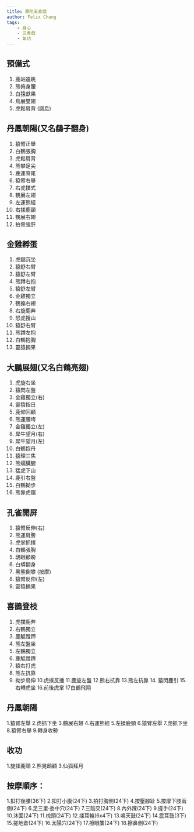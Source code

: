 ```yaml
---
title: 華陀五禽戲
author: Felix Chang
tags:
    - 身心
    - 五禽戲
    - 氣功
---
```


## 預備式
1. 鹿站遠眺
2. 熊俯身腰
3. 白猿獻果
4. 鳥展雙翅
5. 虎鬆肩背
(調息)

## 丹鳳朝陽(又名鷂子翻身)
1. 猿臂正舉
2. 白鶴張胸
3. 虎鬆肩背
4. 熊攀足尖
5. 鹿運脊尾
6. 猿臂右舉
7. 右虎撲式
8. 鶴展左翅
9. 左運熊經
10. 右揉鹿頸
11. 鶴展右翅
12. 拍脅強肝

## 金雞孵蛋
1. 虎踞沉坐
2. 猿舒右臂
3. 猿舒左臂
4. 熊蹲右抱
5. 猿舒左臂
6. 金雞獨立
7. 鶴搧右翅
8. 右旋鹿奔
9. 怒虎搜山
10. 猿舒右臂
11. 熊蹲左抱
12. 白鶴抱胸
13. 靈猿摘果

## 大鵬展翅(又名白鶴亮翅)

1. 虎旋右坐
2. 猿閃左盤
3. 金雞獨立(右)
4. 靈猿指日
5. 鹿仰回顧
6. 熊運腰垮
7. 金雞獨立(左)
8. 犀牛望月(右)
9. 犀牛望月(左)
10. 白鶴抱丹
11. 猿理三焦
12. 熊蠕臟腑
13. 猛虎下山
14. 鹿引右盤
15. 白鶴拗歩
16. 熊靠虎踞

## 孔雀開屏

1. 猿臂反伸(右)
2. 熊運肩胯
3. 虎掌抓撲
4. 白鶴張胸
5. 鴟眼顧盼
6. 白蟒翻身
7. 黑熊倒攀 (按摩)
8. 猿臂反伸(左)
9. 靈猿摘果


## 喜鵲登枝

1. 虎撲鹿奔
2. 右鶴獨立
3. 鹿觝蹬蹄
4. 熊左盤坐
5. 左鶴獨立
6. 鹿觝蹬蹄
7. 猿右打虎
8. 熊左抗靠
9. 拗步鳥伸
10.虎撲反捶 11.鹿旋左盤 12.熊右抗靠 13.熊左抗靠 14. 猿閃鹿引 15.右轉虎坐 16.前後虎掌 17白鶴飛翔


## 丹鳳朝陽

1.猿臂左舉 2.虎抓下坐 3.鶴展右翅 4.右運熊經 5.左揉鹿頸 6.猿臂左舉 7.虎抓下坐 8.猿臂右舉 9.轉身收勢


## 收功
1.旋揉鹿頸 2.熊晃鴟顧 3.仙狐拜月

## 按摩順序：
1.扣打後腰(36下) 2.扣打小腹(24下) 3.拍打胸側(24下) 4.按壓腳趾 5.按摩下肢兩側(24下) 6.足三里‧委中穴(24下) 7.三陰交(24下)
8.內外踝(24下) 9.搓手(24下) 10.沐面(24下) 11.梳頭(24下) 12.揉耳輪(6x4下) 13.鳴天鼓(24下) 14.震耳鼓(3下) 15.搓地倉(24下)
16.太陽穴(24下) 17.擦眼簾(24下) 18.擦鼻側(24下)
